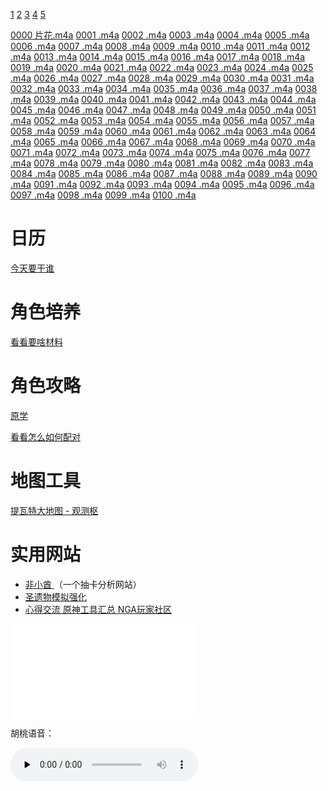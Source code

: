 [1](123/messages.html) [2](123/messages2.html) [3](123/messages3.html) [4](123/messages4.html) [5](123/messages5.html)









[0000 片花.m4a](https://f004.backblazeb2.com/file/audios001/0000++%E7%89%87%E8%8A%B1.m4a)
[0001 .m4a](https://f004.backblazeb2.com/file/audios001/0001+.m4a)
[0002 .m4a](https://f004.backblazeb2.com/file/audios001/0002+.m4a)
[0003 .m4a](https://f004.backblazeb2.com/file/audios001/0003+.m4a)
[0004 .m4a](https://f004.backblazeb2.com/file/audios001/0004+.m4a)
[0005 .m4a](https://f004.backblazeb2.com/file/audios001/0005+.m4a)
[0006 .m4a](https://f004.backblazeb2.com/file/audios001/0006+.m4a)
[0007 .m4a](https://f004.backblazeb2.com/file/audios001/0007+.m4a)
[0008 .m4a](https://f004.backblazeb2.com/file/audios001/0008+.m4a)
[0009 .m4a](https://f004.backblazeb2.com/file/audios001/0009+.m4a)
[0010 .m4a]()
[0011 .m4a]()
[0012 .m4a]()
[0013 .m4a]()
[0014 .m4a]()
[0015 .m4a]()
[0016 .m4a]()
[0017 .m4a]()
[0018 .m4a]()
[0019 .m4a]()
[0020 .m4a]()
[0021 .m4a]()
[0022 .m4a]()
[0023 .m4a]()
[0024 .m4a]()
[0025 .m4a]()
[0026 .m4a]()
[0027 .m4a]()
[0028 .m4a]()
[0029 .m4a]()
[0030 .m4a]()
[0031 .m4a]()
[0032 .m4a]()
[0033 .m4a]()
[0034 .m4a]()
[0035 .m4a]()
[0036 .m4a]()
[0037 .m4a]()
[0038 .m4a]()
[0039 .m4a]()
[0040 .m4a]()
[0041 .m4a]()
[0042 .m4a]()
[0043 .m4a]()
[0044 .m4a]()
[0045 .m4a]()
[0046 .m4a]()
[0047 .m4a]()
[0048 .m4a]()
[0049 .m4a]()
[0050 .m4a]()
[0051 .m4a]()
[0052 .m4a]()
[0053 .m4a]()
[0054 .m4a]()
[0055 .m4a]()
[0056 .m4a]()
[0057 .m4a]()
[0058 .m4a]()
[0059 .m4a]()
[0060 .m4a]()
[0061 .m4a]()
[0062 .m4a]()
[0063 .m4a]()
[0064 .m4a]()
[0065 .m4a]()
[0066 .m4a]()
[0067 .m4a]()
[0068 .m4a]()
[0069 .m4a]()
[0070 .m4a]()
[0071 .m4a]()
[0072 .m4a]()
[0073 .m4a]()
[0074 .m4a]()
[0075 .m4a]()
[0076 .m4a]()
[0077 .m4a]()
[0078 .m4a]()
[0079 .m4a]()
[0080 .m4a]()
[0081 .m4a]()
[0082 .m4a]()
[0083 .m4a]()
[0084 .m4a]()
[0085 .m4a]()
[0086 .m4a]()
[0087 .m4a]()
[0088 .m4a]()
[0089 .m4a]()
[0090 .m4a]()
[0091 .m4a]()
[0092 .m4a]()
[0093 .m4a]()
[0094 .m4a]()
[0095 .m4a]()
[0096 .m4a]()
[0097 .m4a]()
[0098 .m4a]()
[0099 .m4a]()
[0100 .m4a]()







# 日历 

[今天要干谁](https://bbs.mihoyo.com/ys/obc/channel/map/193?bbs_presentation_style=no_header)

# 角色培养

[看看要啥材料](https://bbs.mihoyo.com/ys/obc/channel/map/189/25?bbs_presentation_style=no_header)

# 角色攻略

[原学](https://m.bbs.mihoyo.com/ys?channel=appstore/#/article/21963818)

[看看怎么如何配对](https://bbs.mihoyo.com/ys/strategy/channel/map/133/134?bbs_presentation_style=no_header)

# 地图工具

[提瓦特大地图 - 观测枢](https://webstatic.mihoyo.com/ys/app/interactive-map/index.html?bbs_presentation_style=no_header&lang=zh-cn&_markerFps=24#/map/2?shown_types=43)

# 实用网站

- [非小酋 ](https://feixiaoqiu.com/)（一个抽卡分析网站）
- [圣遗物模拟强化](https://genshin.noworklife.cn/#/artifact-box)
- [心得交流 原神工具汇总 NGA玩家社区](https://nga.178.com/read.php?tid=24362520&rand=718)



<iframe src="//player.bilibili.com/player.html?aid=213037643&bvid=BV1Ra411i7n1&cid=573404722&page=1" scrolling="no" border="0" frameborder="no" framespacing="0" allowfullscreen="true"> </iframe>







胡桃语音：

<audio id="audio" controls="" preload="none">
      <source id="mp3" src="https://uploadstatic.mihoyo.com/ys-obc/2021/03/14/4359827/a61b1455b451e2a745d3aff31a542eab_288767623554272974.mp3">
</audio>


















